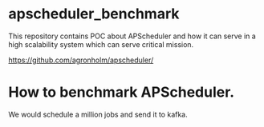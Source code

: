 # apscheduler_benchmark
This repository contains POC about APScheduler and how it can serve in a high scalability system which can serve critical mission.

https://github.com/agronholm/apscheduler/

# How to benchmark APScheduler.

We would schedule a million jobs and send it to kafka. 
